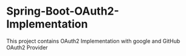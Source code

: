 # Spring-Boot-OAuth2-Implementation
This project contains OAuth2 Implementation with google and GitHub OAuth2 Provider
